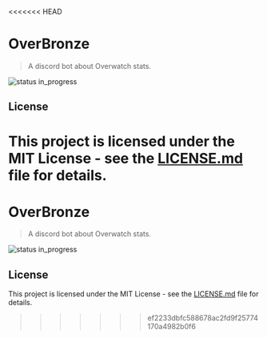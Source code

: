 <<<<<<< HEAD
# OverBronze

> A discord bot about Overwatch stats.

![status in_progress](https://img.shields.io/badge/status-in_progress-brightgreen.svg)

## License

This project is licensed under the MIT License - see the [LICENSE.md](LICENSE.md) file for details.
=======
# OverBronze

> A discord bot about Overwatch stats.

![status in_progress](https://img.shields.io/badge/status-in_progress-brightgreen.svg)

## License

This project is licensed under the MIT License - see the [LICENSE.md](LICENSE.md) file for details.
>>>>>>> ef2233dbfc588678ac2fd9f25774170a4982b0f6
